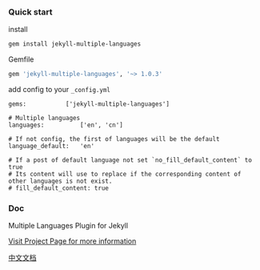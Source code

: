 ### Quick start

install
```bash
gem install jekyll-multiple-languages
```

Gemfile
```ruby
gem 'jekyll-multiple-languages', '~> 1.0.3'
```

add config to your `_config.yml`

```
gems:           ['jekyll-multiple-languages']

# Multiple languages
languages:          ['en', 'cn']

# If not config, the first of languages will be the default
language_default:   'en'

# If a post of default language not set `no_fill_default_content` to true
# Its content will use to replace if the corresponding content of other languages is not exist.
# fill_default_content: true
```

### Doc

Multiple Languages Plugin for Jekyll

[Visit Project Page for more information](http://jekyll-langs.liaohuqiu.net/)

[中文文档](http://jekyll-langs.liaohuqiu.net/cn)
